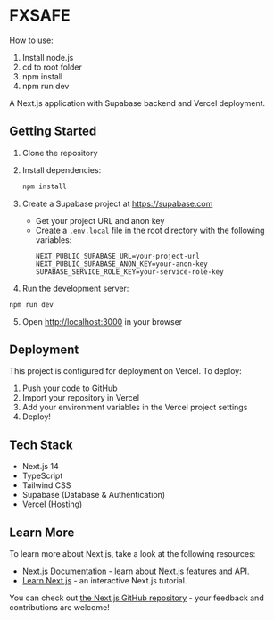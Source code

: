 # FXSAFE

How to use:
1. Install node.js
2. cd to root folder
3. npm install
4. npm run dev

A Next.js application with Supabase backend and Vercel deployment.

## Getting Started

1. Clone the repository
2. Install dependencies:
   ```bash
   npm install
   ```

3. Create a Supabase project at https://supabase.com
   - Get your project URL and anon key
   - Create a `.env.local` file in the root directory with the following variables:
     ```
     NEXT_PUBLIC_SUPABASE_URL=your-project-url
     NEXT_PUBLIC_SUPABASE_ANON_KEY=your-anon-key
     SUPABASE_SERVICE_ROLE_KEY=your-service-role-key
     ```

4. Run the development server:
```bash
npm run dev
```

5. Open [http://localhost:3000](http://localhost:3000) in your browser

## Deployment

This project is configured for deployment on Vercel. To deploy:

1. Push your code to GitHub
2. Import your repository in Vercel
3. Add your environment variables in the Vercel project settings
4. Deploy!

## Tech Stack

- Next.js 14
- TypeScript
- Tailwind CSS
- Supabase (Database & Authentication)
- Vercel (Hosting)

## Learn More

To learn more about Next.js, take a look at the following resources:

- [Next.js Documentation](https://nextjs.org/docs) - learn about Next.js features and API.
- [Learn Next.js](https://nextjs.org/learn) - an interactive Next.js tutorial.

You can check out [the Next.js GitHub repository](https://github.com/vercel/next.js) - your feedback and contributions are welcome!
